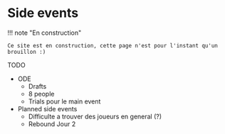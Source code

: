 # Side events

!!! note "En construction"

    Ce site est en construction, cette page n'est pour l'instant qu'un brouillon :)

TODO

- ODE
    - Drafts
    - 8 people
    - Trials pour le main event
- Planned side events
    - Difficulte a trouver des joueurs en general (?)
    - Rebound Jour 2
